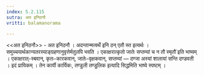 ```yaml
---
index: 5.2.115
sutra: अत इनिठनौ
vritti: balamanorama

---
```

<<अत इनिठनौ>> - अत इनिठनौ । अदन्तान्मत्वर्थे इनि ठन् एतौ स्त इत्यर्थः । समुच्चयार्थकान्यतरस्याङ्ग्रहणानुवृत्तेर्मतुलपि भवति । एकाक्षरात्कृतो जातेः सप्तम्यां च न तौ स्मृतौ॑ इति भाष्यम् । एकाक्षरात्-स्बवान्, कृतः-कारकवान्, जातेः-वृक्षकवान्, सप्तम्यां — दण्जा अस्यां शालायां सन्ति दण्डवती । इदं प्रायिकम् । तेन कार्यी कार्यिकः, तण्डुली तण्डुलिक इत्यादि सिद्धमिति भाष्ये स्पष्टम् ।